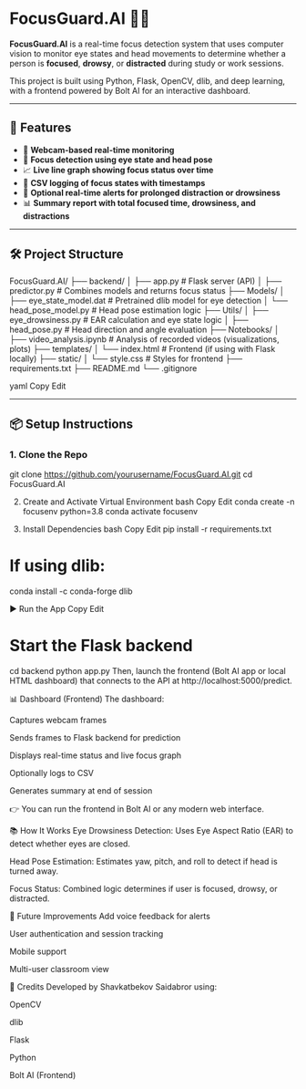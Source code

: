 # FocusGuard.AI 👀🧠

**FocusGuard.AI** is a real-time focus detection system that uses computer vision to monitor eye states and head movements to determine whether a person is **focused**, **drowsy**, or **distracted** during study or work sessions.

This project is built using Python, Flask, OpenCV, dlib, and deep learning, with a frontend powered by Bolt AI for an interactive dashboard.

---

## 🚀 Features

- 🎥 **Webcam-based real-time monitoring**
- 🧠 **Focus detection using eye state and head pose**
- 📈 **Live line graph showing focus status over time**
- 📁 **CSV logging of focus states with timestamps**
- 🔔 **Optional real-time alerts for prolonged distraction or drowsiness**
- 📊 **Summary report with total focused time, drowsiness, and distractions**

---

## 🛠️ Project Structure

FocusGuard.AI/
├── backend/
│ ├── app.py # Flask server (API)
│ ├── predictor.py # Combines models and returns focus status
├── Models/
│ ├── eye_state_model.dat # Pretrained dlib model for eye detection
│ └── head_pose_model.py # Head pose estimation logic
├── Utils/
│ ├── eye_drowsiness.py # EAR calculation and eye state logic
│ ├── head_pose.py # Head direction and angle evaluation
├── Notebooks/
│ ├── video_analysis.ipynb # Analysis of recorded videos (visualizations, plots)
├── templates/
│ └── index.html # Frontend (if using with Flask locally)
├── static/
│ └── style.css # Styles for frontend
├── requirements.txt
├── README.md
└── .gitignore

yaml
Copy
Edit

---

## 📦 Setup Instructions

### 1. Clone the Repo


git clone https://github.com/yourusername/FocusGuard.AI.git
cd FocusGuard.AI

2. Create and Activate Virtual Environment
bash
Copy
Edit
conda create -n focusenv python=3.8
conda activate focusenv

4. Install Dependencies
bash
Copy
Edit
pip install -r requirements.txt
# If using dlib:
conda install -c conda-forge dlib

▶️ Run the App
Copy
Edit

# Start the Flask backend
cd backend
python app.py
Then, launch the frontend (Bolt AI app or local HTML dashboard) that connects to the API at http://localhost:5000/predict.

📊 Dashboard (Frontend)
The dashboard:

Captures webcam frames

Sends frames to Flask backend for prediction

Displays real-time status and live focus graph

Optionally logs to CSV

Generates summary at end of session

👉 You can run the frontend in Bolt AI or any modern web interface.

📚 How It Works
Eye Drowsiness Detection: Uses Eye Aspect Ratio (EAR) to detect whether eyes are closed.

Head Pose Estimation: Estimates yaw, pitch, and roll to detect if head is turned away.

Focus Status: Combined logic determines if user is focused, drowsy, or distracted.

📌 Future Improvements
Add voice feedback for alerts

User authentication and session tracking

Mobile support

Multi-user classroom view

🙌 Credits
Developed by Shavkatbekov Saidabror using:

OpenCV

dlib

Flask

Python

Bolt AI (Frontend)

```
